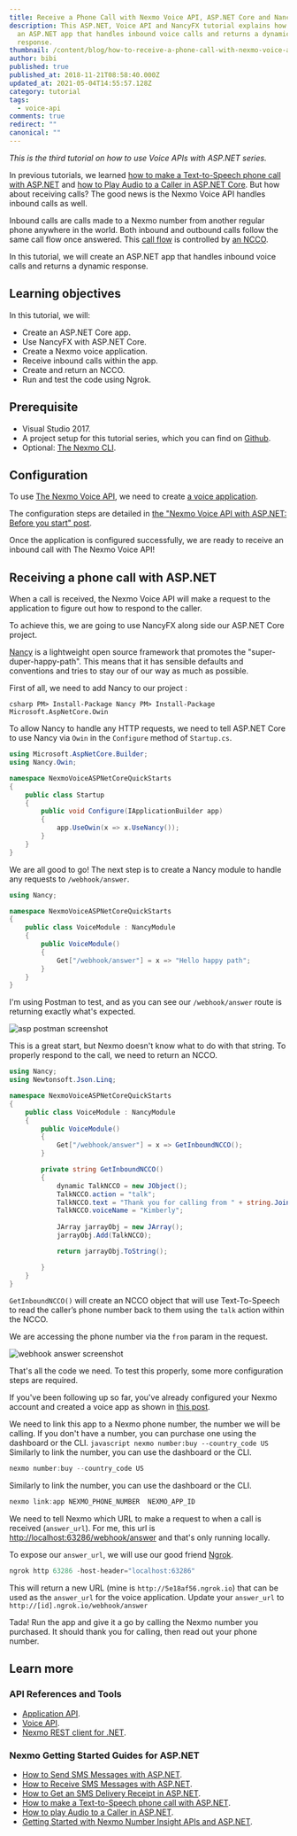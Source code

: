 ```yaml
---
title: Receive a Phone Call with Nexmo Voice API, ASP.NET Core and NancyFX
description: This ASP.NET, Voice API and NancyFX tutorial explains how to create
  an ASP.NET app that handles inbound voice calls and returns a dynamic
  response.
thumbnail: /content/blog/how-to-receive-a-phone-call-with-nexmo-voice-api-asp-core-core-and-nancyfx-dr/Receive-a-phone-call-with-NancyFX.png
author: bibi
published: true
published_at: 2018-11-21T08:58:40.000Z
updated_at: 2021-05-04T14:55:57.128Z
category: tutorial
tags:
  - voice-api
comments: true
redirect: ""
canonical: ""
---
```

*This is the third tutorial on how to use Voice APIs with ASP.NET series.* 

In previous tutorials, we learned [how to make a Text-to-Speech phone call with ASP.NET](https://www.nexmo.com/blog/2017/07/28/text-to-speech-phone-call-dr/) and [how to Play Audio to a Caller in ASP.NET Core](https://www.nexmo.com/blog/2017/11/29/how-to-play-audio-to-a-caller-in-asp-net-core-dr/). But how about receiving calls? The good news is the Nexmo Voice API handles inbound calls as well. 

Inbound calls are calls made to a Nexmo number from another regular phone anywhere in the world. Both inbound and outbound calls follow the same call flow once answered. This [call flow](https://developer.nexmo.com/voice/voice-api/guides/call-flow) is controlled by [an NCCO](https://developer.nexmo.com/voice/voice-api/ncco-reference). 

In this tutorial, we will create an ASP.NET app that handles inbound voice calls and returns a dynamic response.

## Learning objectives

In this tutorial, we will: 

* Create an ASP.NET Core app. 
* Use NancyFX with ASP.NET Core. 
* Create a Nexmo voice application. 
* Receive inbound calls within the app. 
* Create and return an NCCO. 
* Run and test the code using Ngrok.

## Prerequisite

* Visual Studio 2017. 
* A project setup for this tutorial series, which you can find on [Github](https://github.com/nexmo-community/nexmo-dotnet-quickstart/tree/ASPNET/NexmoVoiceASPNetCoreQuickStarts). 
* Optional: [The Nexmo CLI](https://github.com/Nexmo/nexmo-cli).

<sign-up></sign-up>

## Configuration

To use [The Nexmo Voice API](https://developer.nexmo.com/voice/voice-api/overview), we need to create [a voice application](https://developer.nexmo.com/concepts/guides/applications). 

The configuration steps are detailed in [the "Nexmo Voice API with ASP.NET: Before you start" post](https://www.nexmo.com/blog/2017/07/28/nexmo-voice-api-asp-net-configure-dr/). 

Once the application is configured successfully, we are ready to receive an inbound call with The Nexmo Voice API!

## Receiving a phone call with ASP.NET

When a call is received, the Nexmo Voice API will make a request to the application to figure out how to respond to the caller. 

To achieve this, we are going to use NancyFX along side our ASP.NET Core project. 

[Nancy](https://github.com/NancyFx/Nancy) is a lightweight open source framework that promotes the "super-duper-happy-path". This means that it has sensible defaults and conventions and tries to stay our of our way as much as possible. 

First of all, we need to add Nancy to our project : 

`csharp PM> Install-Package Nancy PM> Install-Package Microsoft.AspNetCore.Owin` 

To allow Nancy to handle any HTTP requests, we need to tell ASP.NET Core to use Nancy via `Owin` in the `Configure` method of `Startup.cs`. 

```csharp
using Microsoft.AspNetCore.Builder;
using Nancy.Owin;

namespace NexmoVoiceASPNetCoreQuickStarts
{
    public class Startup
    {
        public void Configure(IApplicationBuilder app)
        {
            app.UseOwin(x => x.UseNancy());
        }
    }
}
```

We are all good to go! The next step is to create a Nancy module to handle any requests to `/webhook/answer`. 

```csharp
using Nancy;

namespace NexmoVoiceASPNetCoreQuickStarts
{
    public class VoiceModule : NancyModule
    {
        public VoiceModule()
        {
            Get["/webhook/answer"] = x => "Hello happy path";
        }
    }
}
```

I'm using Postman to test, and as you can see our `/webhook/answer` route is returning exactly what's expected. 

![asp postman screenshot](/content/blog/receive-a-phone-call-with-nexmo-voice-api-asp-net-core-and-nancyfx/asp-post-webhook-answer-1-.png "asp-post")

This is a great start, but Nexmo doesn't know what to do with that string. To properly respond to the call, we need to return an NCCO. 

```csharp
using Nancy;
using Newtonsoft.Json.Linq;

namespace NexmoVoiceASPNetCoreQuickStarts
{
    public class VoiceModule : NancyModule
    {
        public VoiceModule()
        {
            Get["/webhook/answer"] = x => GetInboundNCCO();
        }

        private string GetInboundNCCO()
        {
            dynamic TalkNCCO = new JObject();
            TalkNCCO.action = "talk";
            TalkNCCO.text = "Thank you for calling from " + string.Join(' ', this.Request.Query["from"].ToString().ToCharArray()));
            TalkNCCO.voiceName = "Kimberly";
            
            JArray jarrayObj = new JArray();
            jarrayObj.Add(TalkNCCO);

            return jarrayObj.ToString();

        }
    }
}
```

`GetInboundNCCO()` will create an NCCO object that will use Text-To-Speech to read the caller’s phone number back to them using the `talk` action within the NCCO. 

We are accessing the phone number via the `from` param in the request.

![webhook answer screenshot](/content/blog/receive-a-phone-call-with-nexmo-voice-api-asp-net-core-and-nancyfx/webhook-answer_li.jpeg "webhook answer")

That's all the code we need. To test this properly, some more configuration steps are required. 

If you've been following up so far, you've already configured your Nexmo account and created a voice app as shown in [this post](https://www.nexmo.com/blog/2017/07/28/nexmo-voice-api-asp-net-configure-dr/). 

We need to link this app to a Nexmo phone number, the number we will be calling. If you don't have a number, you can purchase one using the dashboard or the CLI. `javascript nexmo number:buy --country_code US` Similarly to link the number, you can use the dashboard or the CLI. 

```javascript
nexmo number:buy --country_code US
```

Similarly to link the number, you can use the dashboard or the CLI.

```javascript
nexmo link:app NEXMO_PHONE_NUMBER  NEXMO_APP_ID
```

We need to tell Nexmo which URL to make a request to when a call is received (`answer_url`). For me, this url is <http://localhost:63286/webhook/answer> and that's only running locally. 

To expose our `answer_url`, we will use our good friend [Ngrok](https://www.nexmo.com/blog/2017/07/04/local-development-nexmo-ngrok-tunnel-dr/). 

```csharp
ngrok http 63286 -host-header="localhost:63286"
```

This will return a new URL (mine is `http://5e18af56.ngrok.io`) that can be used as the `answer_url` for the voice application. Update your `answer_url` to `http://[id].ngrok.io/webhook/answer` 

Tada! Run the app and give it a go by calling the Nexmo number you purchased. It should thank you for calling, then read out your phone number.

## Learn more

### API References and Tools

* [Application API](https://developer.nexmo.com/concepts/guides/applications). 
* [Voice API](https://developer.nexmo.com/voice/voice-api/overview).
* [Nexmo REST client for .NET](https://github.com/Nexmo/nexmo-dotnet).

### Nexmo Getting Started Guides for ASP.NET

* [How to Send SMS Messages with ASP.NET](https://www.nexmo.com/blog/2017/03/23/send-sms-messages-asp-net-mvc-framework-dr/). 
* [How to Receive SMS Messages with ASP.NET](https://www.nexmo.com/blog/2017/03/31/recieve-sms-messages-with-asp-net-mvc-framework-dr/).
* [How to Get an SMS Delivery Receipt in ASP.NET](https://www.nexmo.com/blog/2017/07/21/get-sms-delivery-receipt-asp-net-mvc-dr/). 
* [How to make a Text-to-Speech phone call with ASP.NET](https://www.nexmo.com/blog/2017/07/28/text-to-speech-phone-call-dr/).
* [How to play Audio to a Caller in ASP.NET](https://www.nexmo.com/blog/2017/11/29/how-to-play-audio-to-a-caller-in-asp-net-core-dr/). 
* [Getting Started with Nexmo Number Insight APIs and ASP.NET](https://www.nexmo.com/blog/2018/05/22/getting-started-with-nexmo-number-insight-apis-and-asp-net-dr/).